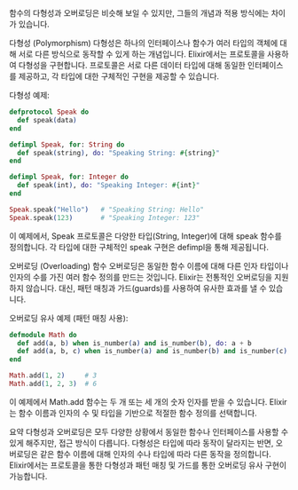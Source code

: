 함수의 다형성과 오버로딩은 비슷해 보일 수 있지만, 그들의 개념과 적용 방식에는 차이가 있습니다.

다형성 (Polymorphism)
다형성은 하나의 인터페이스나 함수가 여러 타입의 객체에 대해 서로 다른 방식으로 동작할 수 있게 하는 개념입니다. Elixir에서는 프로토콜을 사용하여 다형성을 구현합니다. 프로토콜은 서로 다른 데이터 타입에 대해 동일한 인터페이스를 제공하고, 각 타입에 대한 구체적인 구현을 제공할 수 있습니다.

다형성 예제:
```elixir
defprotocol Speak do
  def speak(data)
end

defimpl Speak, for: String do
  def speak(string), do: "Speaking String: #{string}"
end

defimpl Speak, for: Integer do
  def speak(int), do: "Speaking Integer: #{int}"
end

Speak.speak("Hello")   # "Speaking String: Hello"
Speak.speak(123)       # "Speaking Integer: 123"
```

이 예제에서, Speak 프로토콜은 다양한 타입(String, Integer)에 대해 speak 함수를 정의합니다. 각 타입에 대한 구체적인 speak 구현은 defimpl을 통해 제공됩니다.

오버로딩 (Overloading)
함수 오버로딩은 동일한 함수 이름에 대해 다른 인자 타입이나 인자의 수를 가진 여러 함수 정의를 만드는 것입니다. Elixir는 전통적인 오버로딩을 지원하지 않습니다. 대신, 패턴 매칭과 가드(guards)를 사용하여 유사한 효과를 낼 수 있습니다.

오버로딩 유사 예제 (패턴 매칭 사용):
```elixir
defmodule Math do
  def add(a, b) when is_number(a) and is_number(b), do: a + b
  def add(a, b, c) when is_number(a) and is_number(b) and is_number(c), do: a + b + c
end

Math.add(1, 2)     # 3
Math.add(1, 2, 3)  # 6
```

이 예제에서 Math.add 함수는 두 개 또는 세 개의 숫자 인자를 받을 수 있습니다. Elixir는 함수 이름과 인자의 수 및 타입을 기반으로 적절한 함수 정의를 선택합니다.

요약
다형성과 오버로딩은 모두 다양한 상황에서 동일한 함수나 인터페이스를 사용할 수 있게 해주지만, 접근 방식이 다릅니다. 다형성은 타입에 따라 동작이 달라지는 반면, 오버로딩은 같은 함수 이름에 대해 인자의 수나 타입에 따라 다른 동작을 정의합니다. Elixir에서는 프로토콜을 통한 다형성과 패턴 매칭 및 가드를 통한 오버로딩 유사 구현이 가능합니다.